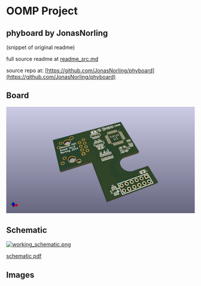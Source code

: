 # OOMP Project  
## phyboard  by JonasNorling  
  
(snippet of original readme)  
  
  
  full source readme at [readme_src.md](readme_src.md)  
  
source repo at: [https://github.com/JonasNorling/phyboard](https://github.com/JonasNorling/phyboard)  
## Board  
  
[![working_3d.png](working_3d_600.png)](working_3d.png)  
## Schematic  
  
[![working_schematic.png](working_schematic_600.png)](working_schematic.png)  
  
[schematic pdf](working_schematic.pdf)  
## Images  
